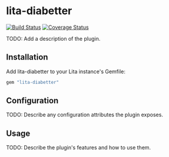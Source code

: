 # lita-diabetter

[![Build Status](https://travis-ci.org/cascer1/lita-diabetter.png?branch=master)](https://travis-ci.org/cascer1/lita-diabetter)
[![Coverage Status](https://coveralls.io/repos/cascer1/lita-diabetter/badge.png)](https://coveralls.io/r/cascer1/lita-diabetter)

TODO: Add a description of the plugin.

## Installation

Add lita-diabetter to your Lita instance's Gemfile:

``` ruby
gem "lita-diabetter"
```

## Configuration

TODO: Describe any configuration attributes the plugin exposes.

## Usage

TODO: Describe the plugin's features and how to use them.
